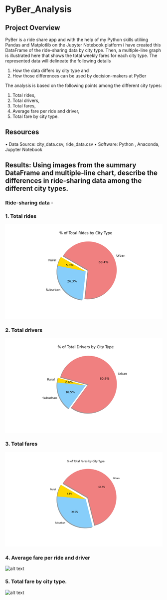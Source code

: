 # PyBer_Analysis
## Project Overview
PyBer is a ride share app and with the help of my Python skills utiliing Pandas and Matplotlib on the Jupyter Notebook platform i have created this DataFrame of the ride-sharing data by city type. Then, a multiple-line graph is illustrated here that shows the total weekly fares for each city type.  The represented data will delineate the following details
1. How the data differs by city type and 
2. How those differences can be used by decision-makers at PyBer

The analysis is based on the following points among the different city types:

1.	Total rides,
2.	Total drivers,
3.	Total fares,
4.	Average fare per ride and driver,
5.	Total fare by city type.

## Resources
•	Data Source: city_data.csv, ride_data.csv
•	Software: Python , Anaconda, Jupyter Notebook 

## Results: Using images from the summary DataFrame and multiple-line chart, describe the differences in ride-sharing data among the different city types.
### Ride-sharing data -

### 1.	Total rides

![alt text](https://github.com/Amarshah4334/PyBer_Analysis/blob/main/Analysis/%25rides_cityt_ype.png)

### 2.	Total drivers

![alt text](https://github.com/Amarshah4334/PyBer_Analysis/blob/main/Analysis/%25total_drivers_city_type.png)

### 3.	Total fares

![alt text](https://github.com/Amarshah4334/PyBer_Analysis/blob/main/Analysis/%25total_fares_city_type.png)

### 4.	Average fare per ride and driver

![alt text](http://url/to/img.png)

### 5.	Total fare by city type.

![alt text](http://url/to/img.png)

